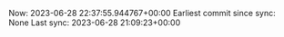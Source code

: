Now: 2023-06-28 22:37:55.944767+00:00 Earliest commit since sync: None Last sync: 2023-06-28 21:09:23+00:00
